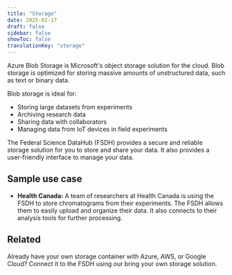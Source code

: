 ```yaml
---
title: "Storage"
date: 2025-02-17
draft: false
sidebar: false
showToc: false
translationKey: "storage"
---
```


Azure Blob Storage is Microsoft's object storage solution for the cloud. Blob storage is optimized for storing massive amounts of unstructured data, such as text or binary data.

Blob storage is ideal for:

- Storing large datasets from experiments
- Archiving research data
- Sharing data with collaborators
- Managing data from IoT devices in field experiments

The Federal Science DataHub (FSDH) provides a secure and reliable storage solution for you to store and share your data. It also provides a user-friendly interface to manage your data.

## Sample use case

- **Health Canada:** A team of researchers at Health Canada is using the FSDH to store chromatograms from their experiments. The FSDH allows them to easily upload and organize their data. It also connects to their analysis tools for further processing.

## Related

Already have your own storage container with Azure, AWS, or Google Cloud? Connect it to the FSDH using our <gcds-link href="/integrations">bring your own storage</gcds-link> solution.